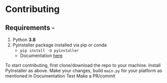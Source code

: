 # Contributing

## Requirements -

1. Python **3.8**
2. Pyinstaller package installed via pip or conda
    - ```pip install -U pyinstaller```
    - Documentation [here](https://pyinstaller.readthedocs.io/en/v3.6/)

To start contributing, first clone/download the repo to your machine.
Install PyInstaller as above.
Make your changes, build ```main.py``` for your platform as mentioned in Documentation
Test
Make a PR/commit
